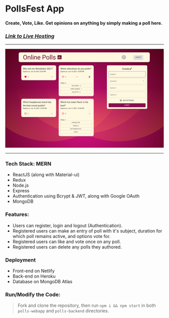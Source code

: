 # PollsFest App

#### Create, Vote, Like. Get opinions on anything by simply making a poll here.

### [*Link to Live Hosting*](https://pollsfest.netlify.app/)

---------

<img src='./poll_final.png' width='800'>

---------

### Tech Stack: MERN
* ReactJS (along with Material-ui)
* Redux
* Node.js
* Express
* Authentication using Bcrypt & JWT, along with Google OAuth
* MongoDB

### Features:
* Users can register, login and logout (Authentication).
* Registered users can make an entry of poll with it's subject, duration for which poll remains active, and options vote for.
* Registered users can like and vote once on any poll.
* Registered users can delete any polls they authored.

### Deployment
* Front-end on Netlify
* Back-end on Heroku
* Database on MongoDB Atlas

### Run/Modify the Code:
> Fork and clone the repository, then run `npm i && npm start` in both `polls-webapp` and `polls-backend` directories.
